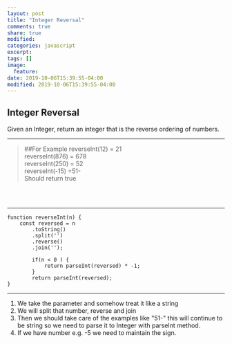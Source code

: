 ```yaml
---
layout: post
title: "Integer Reversal"
comments: true
share: true
modified:
categories: javascript
excerpt:
tags: []
image:
  feature:
date: 2019-10-06T15:39:55-04:00
modified: 2019-10-06T15:39:55-04:00
---
```


## Integer Reversal

Given an Integer, return an integer that is the reverse ordering of numbers.

___

> ##For Example
reverseInt(12) = 21 <br>
reverseInt(876) = 678<br>
reverseInt(250) = 52<br>
reverseInt(-15) =51-<br>
Should return true<br>
##
<br>

___


~~~
function reverseInt(n) {
	const reversed = n
		.toString()
		.split('')
		.reverse()
		.join('');

		if(n < 0 ) {
			return parseInt(reversed) * -1;
		}
		return parseInt(reversed);
}

~~~

___

1. We take the parameter and somehow treat it like a string 
2. We will split that number, reverse and join
3. Then we should take care of the examples like "51-" this will continue to be string so we need to parse it to Integer with parseInt method.
4. If we have number e.g. -5 we need to maintain the sign.
